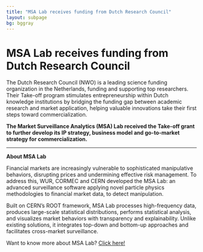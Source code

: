 ```yaml
---
title: "MSA Lab receives funding from Dutch Research Council"
layout: subpage
bg: bggray
---
```


# MSA Lab receives funding from Dutch Research Council
The Dutch Research Council (NWO) is a leading science funding organization in the Netherlands, funding and supporting top researchers. Their Take-off program stimulates entrepreneurship within Dutch knowledge institutions by bridging the funding gap between academic research and market application, helping valuable innovations take their first steps toward commercialization.

**The Market Surveillance Analytics (MSA) Lab received the Take-off grant to further develop its IP strategy, business model and go-to-market strategy for commercialization.**

---

**About MSA Lab**

Financial markets are increasingly vulnerable to sophisticated manipulative behaviors, disrupting prices and undermining effective risk management. To address this, WUR, CORMEC and CERN developed the MSA Lab: an advanced surveillance software applying novel particle physics methodologies to financial market data, to detect manipulation.

Built on CERN’s ROOT framework, MSA Lab processes high-frequency data, produces large-scale statistical distributions, performs statistical analysis, and visualizes market behaviors with transparency and explainability. Unlike existing solutions, it integrates top-down and bottom-up approaches and facilitates cross-market surveillance.

Want to know more about MSA Lab? <a href="https://www.highlo.org/msalab">Click here!</a>
